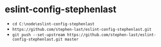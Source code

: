 
# eslint-config-stephenlast

- `cd C:\node\eslint-config-stephenlast`
- `https://github.com/stephen-last/eslint-config-stephenlast.git`
- `git push --set-upstream https://github.com/stephen-last/eslint-config-stephenlast.git master`
